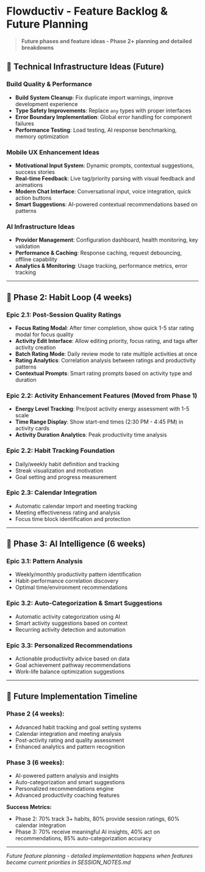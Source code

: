 # Flowductiv - Feature Backlog & Future Planning

> **Future phases and feature ideas - Phase 2+ planning and detailed breakdowns**


## 🔧 **Technical Infrastructure Ideas (Future)**

### **Build Quality & Performance**
- **Build System Cleanup**: Fix duplicate import warnings, improve development experience
- **Type Safety Improvements**: Replace `any` types with proper interfaces  
- **Error Boundary Implementation**: Global error handling for component failures
- **Performance Testing**: Load testing, AI response benchmarking, memory optimization

### **Mobile UX Enhancement Ideas**
- **Motivational Input System**: Dynamic prompts, contextual suggestions, success stories
- **Real-time Feedback**: Live tag/priority parsing with visual feedback and animations
- **Modern Chat Interface**: Conversational input, voice integration, quick action buttons
- **Smart Suggestions**: AI-powered contextual recommendations based on patterns

### **AI Infrastructure Ideas**
- **Provider Management**: Configuration dashboard, health monitoring, key validation
- **Performance & Caching**: Response caching, request debouncing, offline capability  
- **Analytics & Monitoring**: Usage tracking, performance metrics, error tracking

---

## 📅 **Phase 2: Habit Loop (4 weeks)**

### **Epic 2.1: Post-Session Quality Ratings**
- **Focus Rating Modal**: After timer completion, show quick 1-5 star rating modal for focus quality
- **Activity Edit Interface**: Allow editing priority, focus rating, and tags after activity creation
- **Batch Rating Mode**: Daily review mode to rate multiple activities at once
- **Rating Analytics**: Correlation analysis between ratings and productivity patterns
- **Contextual Prompts**: Smart rating prompts based on activity type and duration

### **Epic 2.2: Activity Enhancement Features (Moved from Phase 1)**
- **Energy Level Tracking**: Pre/post activity energy assessment with 1-5 scale
- **Time Range Display**: Show start-end times (2:30 PM - 4:45 PM) in activity cards
- **Activity Duration Analytics**: Peak productivity time analysis

### **Epic 2.2: Habit Tracking Foundation**
- Daily/weekly habit definition and tracking
- Streak visualization and motivation
- Goal setting and progress measurement

### **Epic 2.3: Calendar Integration**
- Automatic calendar import and meeting tracking
- Meeting effectiveness rating and analysis
- Focus time block identification and protection

---

## 📅 **Phase 3: AI Intelligence (6 weeks)**

### **Epic 3.1: Pattern Analysis**
- Weekly/monthly productivity pattern identification
- Habit-performance correlation discovery
- Optimal time/environment recommendations

### **Epic 3.2: Auto-Categorization & Smart Suggestions**
- Automatic activity categorization using AI
- Smart activity suggestions based on context
- Recurring activity detection and automation

### **Epic 3.3: Personalized Recommendations**
- Actionable productivity advice based on data
- Goal achievement pathway recommendations
- Work-life balance optimization suggestions

---

## 🔄 **Future Implementation Timeline**

### **Phase 2 (4 weeks):**
- Advanced habit tracking and goal setting systems
- Calendar integration and meeting analysis  
- Post-activity rating and quality assessment
- Enhanced analytics and pattern recognition

### **Phase 3 (6 weeks):**
- AI-powered pattern analysis and insights
- Auto-categorization and smart suggestions
- Personalized recommendations engine
- Advanced productivity coaching features

**Success Metrics:**
- Phase 2: 70% track 3+ habits, 80% provide session ratings, 60% calendar integration
- Phase 3: 70% receive meaningful AI insights, 40% act on recommendations, 85% auto-categorization accuracy

---

*Future feature planning - detailed implementation happens when features become current priorities in SESSION_NOTES.md*